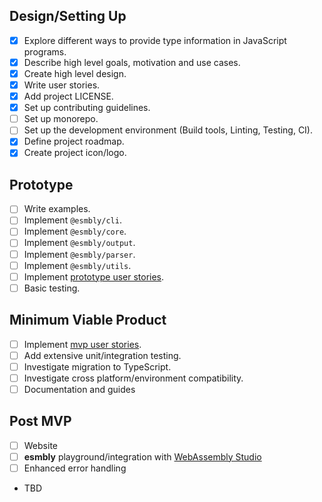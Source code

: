 ## Design/Setting Up
- [x] Explore different ways to provide type information in JavaScript programs.
- [x] Describe high level goals, motivation and use cases.
- [x] Create high level design.
- [x] Write user stories.
- [x] Add project LICENSE.
- [x] Set up contributing guidelines.
- [ ] Set up monorepo.
- [ ] Set up the development environment (Build tools, Linting, Testing, CI).
- [x] Define project roadmap.
- [x] Create project icon/logo.

## Prototype
- [ ] Write examples.
- [ ] Implement `@esmbly/cli`.
- [ ] Implement `@esmbly/core`.
- [ ] Implement `@esmbly/output`.
- [ ] Implement `@esmbly/parser`.
- [ ] Implement `@esmbly/utils`.
- [ ] Implement [prototype user stories](Stories.md/#prototype-stories).
- [ ] Basic testing.

## Minimum Viable Product
- [ ] Implement [mvp user stories](Stories.md/#mvp-stories).
- [ ] Add extensive unit/integration testing.
- [ ] Investigate migration to TypeScript.
- [ ] Investigate cross platform/environment compatibility.
- [ ] Documentation and guides

## Post MVP
- [ ] Website
- [ ] **esmbly** playground/integration with [WebAssembly Studio](http://webassembly.studio)
- [ ] Enhanced error handling
- TBD
